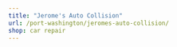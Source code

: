 ```yaml
---
title: "Jerome's Auto Collision"
url: /port-washington/jeromes-auto-collision/
shop: car repair
---
```

